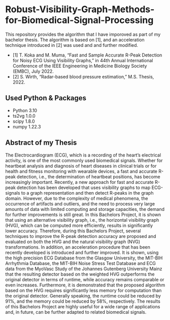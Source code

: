 # Robust-Visibility-Graph-Methods-for-Biomedical-Signal-Processing
This repository provides the algorithm that I have imporoved as part of my bachelor thesis. The algorithm is based on [1], and an acceleration technique introduced in [2] was used and and further modified.

- [1] T. Koka and M. Muma, “Fast and Sample Accurate R-Peak Detection for Noisy ECG Using Visibility
Graphs,” in 44th Annual International Conference of the IEEE Engineering in Medicine Biology Society
(EMBC), July 2022.
- [2] S. Wirth, “Radar-based blood pressure estimation,” M.S. Thesis, 2022.

## Used Python & Packages
- Python 3.10
- ts2vg 1.0.0
- scipy 1.8.0
- numpy 1.22.3

## Abstract of my Thesis
The Electrocardiogram (ECG), which is a recording of the heart’s electrical activity, is one of the most commonly
used biomedical signals. Whether for heartbeat analysis and diagnosis of heart diseases in clinical trials or
for health and fitness monitoring with wearable devices, a fast and accurate R-peak detection, i.e., the
determination of heartbeat positions, has become increasingly important. Recently, a new approach for fast
and accurate R-peak detection has been developed that uses visibility graphs to map ECG-signals to a graph
representation and then detect R-peaks in the graph domain. However, due to the complexity of medical
phenomena, the occurrence of artifacts and outliers, and the need to process very large amounts of data
with limited computing and storage capacities, the demand for further improvements is still great. In this
Bachelors Project, it is shown that using an alternative visibility graph, i.e., the horizontal visibility graph
(HVG), which can be computed more efficiently, results in significantly lower accuracy. Therefore, during this
Bachelors Project, several techniques to improve the R-peak detection accuracy are proposed and evaluated on
both the HVG and the natural visibility graph (NVG) transformations. In addition, an acceleration procedure
that has been recently developed is introduced and further improved. It is shown, using the high precision
ECG Database from the Glasgow University, the MIT-BIH Arrhythmia Database, the MIT-BIH Noise Stress
Test Database and ECG data from the MyoVasc Study of the Johannes Gutenberg University Mainz that the
resulting detector based on the weighted HVG outperforms the original detector in terms of runtime, while
accuracy remains comparable or even increases. Furthermore, it is demonstrated that the proposed algorithm
based on the HVG requires significantly less memory for computation than the original detector. Generally
speaking, the runtime could be reduced by 91%, and the memory could be reduced by 58%, respectively. The
results of this Bachelors Project are highly useful for a wide range of applications and, in future, can be further
adapted to related biomedical signals.
